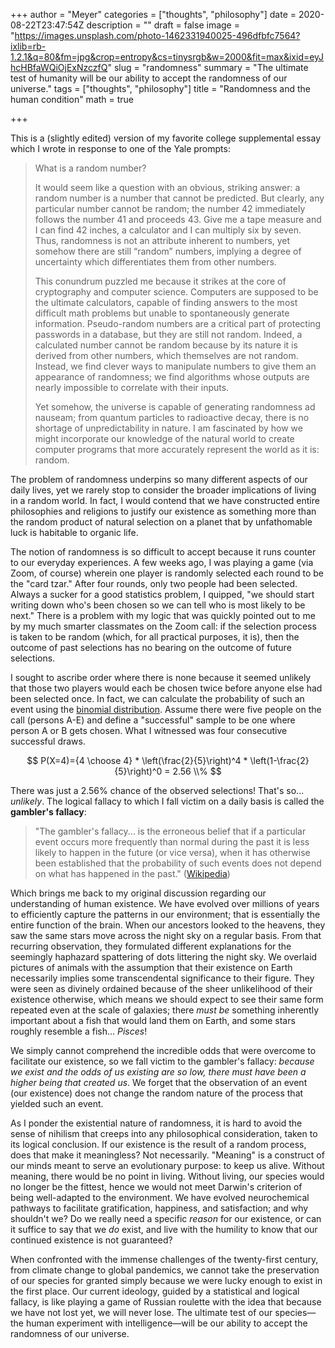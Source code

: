 +++
author = "Meyer"
categories = ["thoughts", "philosophy"]
date = 2020-08-22T23:47:54Z
description = ""
draft = false
image = "https://images.unsplash.com/photo-1462331940025-496dfbfc7564?ixlib=rb-1.2.1&q=80&fm=jpg&crop=entropy&cs=tinysrgb&w=2000&fit=max&ixid=eyJhcHBfaWQiOjExNzczfQ"
slug = "randomness"
summary = "The ultimate test of humanity will be our ability to accept the randomness of our universe."
tags = ["thoughts", "philosophy"]
title = "Randomness and the human condition"
math = true

+++


This is a (slightly edited) version of my favorite college supplemental essay which I wrote in response to one of the Yale prompts:

> What is a random number?
> 
> It would seem like a question with an obvious, striking answer: a random number is a number that cannot be predicted. But clearly, any particular number cannot be random; the number 42 immediately follows the number 41 and proceeds 43. Give me a tape measure and I can find 42 inches, a calculator and I can multiply six by seven. Thus, randomness is not an attribute inherent to numbers, yet somehow there are still “random” numbers, implying a degree of uncertainty which differentiates them from other numbers.
>
> This conundrum puzzled me because it strikes at the core of cryptography and computer science. Computers are supposed to be the ultimate calculators, capable of finding answers to the most difficult math problems but unable to spontaneously generate information. Pseudo-random numbers are a critical part of protecting passwords in a database, but they are still not random. Indeed, a calculated number cannot be random because by its nature it is derived from other numbers, which themselves are not random. Instead, we find clever ways to manipulate numbers to give them an appearance of randomness; we find algorithms whose outputs are nearly impossible to correlate with their inputs.
>
> Yet somehow, the universe is capable of generating randomness ad nauseam; from quantum particles to radioactive decay, there is no shortage of unpredictability in nature. I am fascinated by how we might incorporate our knowledge of the natural world to create computer programs that more accurately represent the world as it is: random.

The problem of randomness underpins so many different aspects of our daily lives, yet we rarely stop to consider the broader implications of living in a random world. In fact, I would contend that we have constructed entire philosophies and religions to justify our existence as something more than the random product of natural selection on a planet that by unfathomable luck is habitable to organic life.

The notion of randomness is so difficult to accept because it runs counter to our everyday experiences. A few weeks ago, I was playing a game (via Zoom, of course) wherein one player is randomly selected each round to be the "card tzar." After four rounds, only two people had been selected. Always a sucker for a good statistics problem, I quipped, "we should start writing down who's been chosen so we can tell who is most likely to be next." There is a problem with my logic that was quickly pointed out to me by my much smarter classmates on the Zoom call: if the selection process is taken to be random (which, for all practical purposes, it is), then the outcome of past selections has no bearing on the outcome of future selections.

I sought to ascribe order where there is none because it seemed unlikely that those two players would each be chosen twice before anyone else had been selected once. In fact, we can calculate the probability of such an event using the [binomial distribution](https://en.wikipedia.org/wiki/Binomial_distribution). Assume there were five people on the call (persons A-E) and define a "successful" sample to be one where person A or B gets chosen. What I witnessed was four consecutive successful draws.

$$ P(X=4)={4 \choose 4} * \left(\frac{2}{5}\right)^4 * \left(1-\frac{2}{5}\right)^0 = 2.56 \\% $$

There was just a 2.56% chance of the observed selections! That's so... _unlikely_. The logical fallacy to which I fall victim on a daily basis is called the **gambler's fallacy**:

> "The gambler's fallacy... is the erroneous belief that if a particular event occurs more frequently than normal during the past it is less likely to happen in the future (or vice versa), when it has otherwise been established that the probability of such events does not depend on what has happened in the past."
> ([Wikipedia](https://en.wikipedia.org/wiki/Gambler%27s_fallacy))

Which brings me back to my original discussion regarding our understanding of human existence. We have evolved over millions of years to efficiently capture the patterns in our environment; that is essentially the entire function of the brain. When our ancestors looked to the heavens, they saw the same stars move across the night sky on a regular basis. From that recurring observation, they formulated different explanations for the seemingly haphazard spattering of dots littering the night sky. We overlaid pictures of animals with the assumption that their existence on Earth necessarily implies some transcendental significance to their figure. They were seen as divinely ordained because of the sheer unlikelihood of their existence otherwise, which means we should expect to see their same form repeated even at the scale of galaxies; there _must be_ something inherently important about a fish that would land them on Earth, and some stars roughly resemble a fish... _Pisces_!

We simply cannot comprehend the incredible odds that were overcome to facilitate our existence, so we fall victim to the gambler's fallacy: _because we exist and the odds of us existing are so low, there must have been a higher being that created us_. We forget that the observation of an event (our existence) does not change the random nature of the process that yielded such an event.

As I ponder the existential nature of randomness, it is hard to avoid the sense of nihilism that creeps into any philosophical consideration, taken to its logical conclusion. If our existence is the result of a random process, does that make it meaningless? Not necessarily. "Meaning" is a construct of our minds meant to serve an evolutionary purpose: to keep us alive. Without meaning, there would be no point in living. Without living, our species would no longer be the fittest, hence we would not meet Darwin's criterion of being well-adapted to the environment. We have evolved neurochemical pathways to facilitate gratification, happiness, and satisfaction; and why shouldn't we? Do we really need a specific _reason_ for our existence, or can it suffice to say that we _do_ exist, and live with the humility to know that our continued existence is not guaranteed?

When confronted with the immense challenges of the twenty-first century, from climate change to global pandemics, we cannot take the preservation of our species for granted simply because we were lucky enough to exist in the first place. Our current ideology, guided by a statistical and logical fallacy, is like playing a game of Russian roulette with the idea that because we have not lost yet, we will never lose. The ultimate test of our species—the human experiment with intelligence—will be our ability to accept the randomness of our universe.

